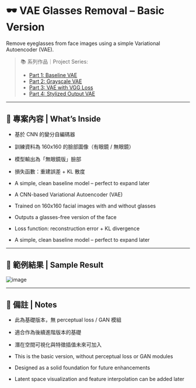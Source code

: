 # 🕶️ VAE Glasses Removal – Basic Version
Remove eyeglasses from face images using a simple Variational Autoencoder (VAE).
> 📚 系列作品｜Project Series:
> - [Part 1: Baseline VAE](https://github.com/VanessaTsai0828/vae-glasses-v1-baseline)
> - [Part 2: Grayscale VAE](https://github.com/VanessaTsai0828/vae-glasses-v2-grayinput)
> - [Part 3: VAE with VGG Loss](https://github.com/VanessaTsai0828/vae-glasses-v3-vggloss)
> - [Part 4: Stylized Output VAE](https://github.com/VanessaTsai0828/vae-glasses-v4-stylized)


---

## 🧠 專案內容 | What’s Inside

- 基於 CNN 的變分自編碼器
- 訓練資料為 160x160 的臉部圖像（有眼鏡 / 無眼鏡）
- 模型輸出為「無眼鏡版」臉部
- 損失函數：重建誤差 + KL 散度  
- A simple, clean baseline model – perfect to expand later

- A CNN-based Variational Autoencoder (VAE)
- Trained on 160x160 facial images with and without glasses
- Outputs a glasses-free version of the face
- Loss function: reconstruction error + KL divergence
- A simple, clean baseline model – perfect to expand later

---

## 📸 範例結果 | Sample Result
![image](https://github.com/user-attachments/assets/629869a8-d2a5-4747-9fc1-7757c39161a0)

---

## 📌 備註 | Notes
- 此為基礎版本，無 perceptual loss / GAN 模組
- 適合作為後續進階版本的基礎
- 潛在空間可視化與特徵插值未來可加入

- This is the basic version, without perceptual loss or GAN modules
- Designed as a solid foundation for future enhancements
- Latent space visualization and feature interpolation can be added later


